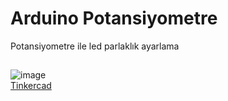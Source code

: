 # Arduino Potansiyometre
Potansiyometre ile led parlaklık ayarlama 

##
![image](https://user-images.githubusercontent.com/74679830/151695683-cbad06d2-40b9-4942-8968-221307886c0f.png) <BR>
[Tinkercad](https://www.tinkercad.com/things/5H3ccXhcztY) 

